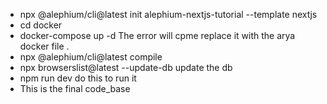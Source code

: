 - npx @alephium/cli@latest init alephium-nextjs-tutorial --template nextjs
-  cd docker
-  docker-compose up -d The error  will cpme replace it with the arya docker file .
 -  npx @alephium/cli@latest compile
 - npx browserslist@latest --update-db update the db 
 -  npm run dev do this to run it 
 - This is the final code_base